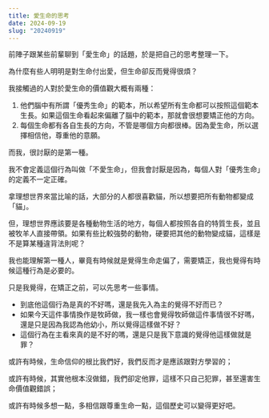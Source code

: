 ```yaml
---
title: 愛生命的思考
date: 2024-09-19
slug: "20240919"
---
```


前陣子跟某些前輩聊到「愛生命」的話題，於是把自己的思考整理一下。

為什麼有些人明明是對生命付出愛，但生命卻反而覺得很煩？

我接觸過的人對於愛生命的價值觀大概有兩種：

1. 他們腦中有所謂「優秀生命」的範本，所以希望所有生命都可以按照這個範本生長。如果這個生命看起來偏離了腦中的範本，那就會很想要矯正他的方向。
2. 每個生命都有各自生長的方向，不管是哪個方向都很棒。因為愛生命，所以選擇相信他，尊重他的意願。

而我，很討厭的是第一種。

我不會定義這個行為叫做「不愛生命」，但我會討厭是因為，每個人對「優秀生命」的定義不一定正確。

拿理想世界來當比喻的話，大部分的人都很喜歡貓，所以想要把所有動物都變成「貓」。

但，理想世界應該要是各種動物生活的地方，每個人都按照各自的特質生長，並且被牧羊人直接帶領。如果有些比較強勢的動物，硬要把其他的動物變成貓，這樣是不是算某種違背法則呢？

我也能理解第一種人，畢竟有時候就是覺得生命走偏了，需要矯正，我也覺得有時候這種行為是必要的。

只是我覺得，在矯正之前，可以先思考一些事情。

- 到底他這個行為是真的不好嗎，還是我先入為主的覺得不好而已？
- 如果今天這件事情換作是牧師做，我一樣也會覺得牧師做這件事情很不好嗎，還是只是因為我認為他幼小，所以覺得這樣做不好？
- 這個行為在主看來真的是不好的嗎，還是只是我下意識的覺得他這樣做就是罪？

或許有時候，生命信仰的根比我們好，我們反而才是應該跟對方學習的；

或許有時候，其實他根本沒做錯，我們卻定他罪，這樣不只自己犯罪，甚至還害生命價值觀錯誤；

或許有時候多想一點，多相信跟尊重生命一點，這個歷史可以變得更好吧。
